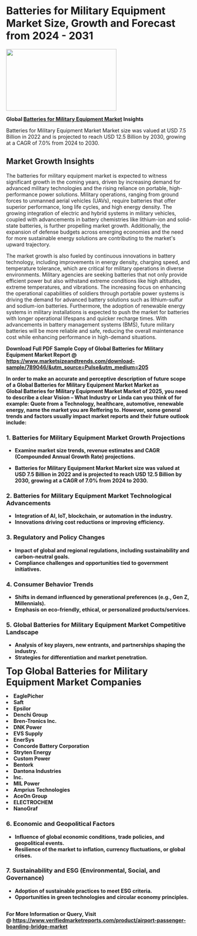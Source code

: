<H1>Batteries for Military Equipment Market Size, Growth and Forecast from 2024 - 2031</H1><img class="aligncenter size-medium wp-image-584254" src="https://thirdeyenews.in/wp-content/uploads/2024/09/Global-Market-Research-300x168.jpeg" alt="" width="300" height="168" /><p><strong>Global&nbsp;<a href="https://www.marketsizeandtrends.com/download-sample/789046/&amp;utm_source=Pulse&amp;utm_medium=205">Batteries for Military Equipment Market</a> Insights</strong></p><p>Batteries for Military Equipment Market Market size was valued at USD 7.5 Billion in 2022 and is projected to reach USD 12.5 Billion by 2030, growing at a CAGR of 7.0% from 2024 to 2030.</p><p><h2>Market Growth Insights</h2> <p>The batteries for military equipment market is expected to witness significant growth in the coming years, driven by increasing demand for advanced military technologies and the rising reliance on portable, high-performance power solutions. Military operations, ranging from ground forces to unmanned aerial vehicles (UAVs), require batteries that offer superior performance, long life cycles, and high energy density. The growing integration of electric and hybrid systems in military vehicles, coupled with advancements in battery chemistries like lithium-ion and solid-state batteries, is further propelling market growth. Additionally, the expansion of defense budgets across emerging economies and the need for more sustainable energy solutions are contributing to the market's upward trajectory.</p> <p><strong></strong></p> <p>The market growth is also fueled by continuous innovations in battery technology, including improvements in energy density, charging speed, and temperature tolerance, which are critical for military operations in diverse environments. Military agencies are seeking batteries that not only provide efficient power but also withstand extreme conditions like high altitudes, extreme temperatures, and vibrations. The increasing focus on enhancing the operational capabilities of soldiers through portable power systems is driving the demand for advanced battery solutions such as lithium-sulfur and sodium-ion batteries. Furthermore, the adoption of renewable energy systems in military installations is expected to push the market for batteries with longer operational lifespans and quicker recharge times. With advancements in battery management systems (BMS), future military batteries will be more reliable and safe, reducing the overall maintenance cost while enhancing performance in high-demand situations. <p><strong></p><p><span class=""><strong>Download Full PDF Sample Copy of Global Batteries for Military Equipment Market Report</strong> @ <a href="https://www.marketsizeandtrends.com/download-sample/789046/&amp;utm_source=Pulse&amp;utm_medium=205" target="_blank">https://www.marketsizeandtrends.com/download-sample/789046/&amp;utm_source=Pulse&amp;utm_medium=205</a></span></p><p>In order to make an accurate and perceptive description of future scope of a Global&nbsp;Batteries for Military Equipment Market Market as Global&nbsp;Batteries for Military Equipment Market Market of 2025, you need to describe a clear Vision &ndash; What Industry or Linda can you think of for example: Quote from a Technology, healthcare, automotive, renewable energy, name the market you are Reffering to. However, some general trends and factors usually impact market reports and their future outlook include:</p><h3>1.&nbsp;<strong>Batteries for Military Equipment Market Growth Projections</strong></h3><ul><li>Examine market size trends, revenue estimates and CAGR (Compounded Annual Growth Rate) projections.</li><li><p>Batteries for Military Equipment Market Market size was valued at USD 7.5 Billion in 2022 and is projected to reach USD 12.5 Billion by 2030, growing at a CAGR of 7.0% from 2024 to 2030.</p></li></ul><h3>2.&nbsp;<strong>Batteries for Military Equipment Market Technological Advancements</strong></h3><ul><li>Integration of AI, IoT, blockchain, or automation in the industry.</li><li>Innovations driving cost reductions or improving efficiency.</li></ul><h3>3.&nbsp;<strong>Regulatory and Policy Changes</strong></h3><ul><li>Impact of global and regional regulations, including sustainability and carbon-neutral goals.</li><li>Compliance challenges and opportunities tied to government initiatives.</li></ul><h3>4.&nbsp;<strong>Consumer Behavior Trends</strong></h3><ul><li>Shifts in demand influenced by generational preferences (e.g., Gen Z, Millennials).</li><li>Emphasis on eco-friendly, ethical, or personalized products/services.</li></ul><h3>5.&nbsp;<strong>Global Batteries for Military Equipment Market Competitive Landscape</strong></h3><ul><li>Analysis of key players, new entrants, and partnerships shaping the industry.</li><li>Strategies for differentiation and market penetration.</li></ul><p data-pm-slice="1 1 []"><span style="color: inherit; font-family: inherit; font-size: 25px;">Top Global Batteries for Military Equipment Market Companies</span></p><div class="" data-test-id=""><p><li>EaglePicher</li><li> Saft</li><li> Epsilor</li><li> Denchi Group</li><li> Bren-Tronics Inc.</li><li> DNK Power</li><li> EVS Supply</li><li> EnerSys</li><li> Concorde Battery Corporation</li><li> Stryten Energy</li><li> Custom Power</li><li> Bentork</li><li> Dantona Industries</li><li> Inc.</li><li> MIL Power</li><li> Amprius Technologies</li><li> AceOn Group</li><li> ELECTROCHEM</li><li> NanoGraf</li></p></div><h3>6.&nbsp;<strong>Economic and Geopolitical Factors</strong></h3><ul><li>Influence of global economic conditions, trade policies, and geopolitical events.</li><li>Resilience of the market to inflation, currency fluctuations, or global crises.</li></ul><h3>7.&nbsp;<strong>Sustainability and ESG (Environmental, Social, and Governance)</strong></h3><ul><li>Adoption of sustainable practices to meet ESG criteria.</li><li>Opportunities in green technologies and circular economy principles.</li></ul><h2><strong style="font-size: 14px;">For More Information or Query, Visit @&nbsp;</strong><a style="background-color: #ffffff; font-size: 14px;" href="https://www.marketsizeandtrends.com/report/batteries-for-military-equipment-market/" target="_blank">https://www.verifiedmarketreports.com/product/airport-passenger-boarding-bridge-market</a></h2>
